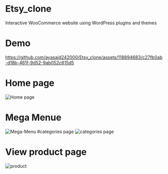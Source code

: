 # Etsy_clone
 Interactive WooCommerce website using WordPress plugins and themes
# Demo
https://github.com/ayasaid242000/Etsy_clone/assets/118894683/c27fb0ab-d18b-461f-9d52-9ab052c615d5
# Home page
![Home page](https://github.com/ayasaid242000/Etsy_website_clone/assets/118894683/496e190f-b1d1-4d65-aacc-6d862e2fbe70)
# Mega Menue
![Mega-Menu](https://github.com/ayasaid242000/Etsy_website_clone/assets/118894683/cd9c7269-edec-4baa-954f-73965106b9b9)
#categories page
![categories page](https://github.com/ayasaid242000/Etsy_website_clone/assets/118894683/b7e0a502-e7b2-48f5-8f47-f387eddee295)
# View product page
![product](https://github.com/ayasaid242000/Etsy_website_clone/assets/118894683/0331bfc8-518f-4d37-8d6d-c472515a879f)

